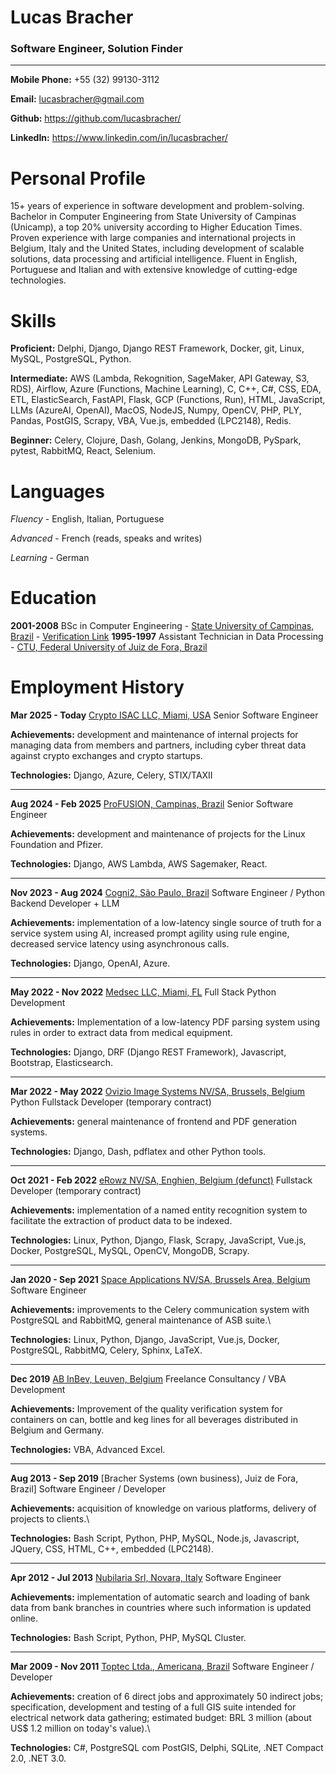 # Lucas Bracher
### Software Engineer, Solution Finder

------------------------------------------------------------------------



**Mobile Phone:** +55 (32) 99130-3112

**Email:** <lucasbracher@gmail.com>

**Github:** <https://github.com/lucasbracher/>

**LinkedIn:** <https://www.linkedin.com/in/lucasbracher/>

Personal Profile
================

15+ years of experience in software development and problem-solving.
Bachelor in Computer Engineering from State University of Campinas
(Unicamp), a top 20% university according to Higher Education Times.
Proven experience with large companies and international projects in
Belgium, Italy and the United States, including development of scalable
solutions, data processing and artificial intelligence. Fluent in
English, Portuguese and Italian and with extensive knowledge of
cutting-edge technologies.

Skills
======


**Proficient:** Delphi, Django, Django REST Framework, Docker, git,
Linux, MySQL, PostgreSQL, Python.


**Intermediate:** AWS (Lambda, Rekognition, SageMaker, API Gateway, S3,
RDS), Airflow, Azure (Functions, Machine Learning), C, C++, C\#, CSS,
EDA, ETL, ElasticSearch, FastAPI, Flask, GCP (Functions, Run), HTML,
JavaScript, LLMs (AzureAI, OpenAI), MacOS, NodeJS, Numpy, OpenCV, PHP,
PLY, Pandas, PostGIS, Scrapy, VBA, Vue.js, embedded (LPC2148), Redis.


**Beginner:** Celery, Clojure, Dash, Golang, Jenkins, MongoDB, PySpark,
pytest, RabbitMQ, React, Selenium.

Languages
=========

*Fluency* - English, Italian, Portuguese

*Advanced* - French (reads, speaks and writes)

*Learning* - German

Education
=========


**2001-2008** BSc in Computer Engineering - [State University of Campinas,
Brazil](https://ic.unicamp.br/en/graduacao/engenharia-da-computacao/) -
[Verification
Link](https://www.sg.unicamp.br/rd/consultar-situacao-de-diplomas/papel?nome=Lucas+Machado+Bracher)
**1995-1997** Assistant Technician in Data Processing - [CTU, Federal
University of Juiz de Fora,
Brazil](https://sig.ifsudestemg.edu.br/sigaa/public/curso/portal.jsf?lc=en_US&id=1259922&nivel=T)


Employment History
==================

**Mar 2025 - Today** [Crypto ISAC LLC, Miami,
USA](https://www.cryptoisac.org/)
Senior Software Engineer


**Achievements:** development and maintenance of internal projects for
managing data from members and partners, including cyber threat data
against crypto exchanges and crypto startups.


**Technologies:** Django, Azure, Celery, STIX/TAXII

------------------------------------------------------------------------

**Aug 2024 - Feb 2025** [ProFUSION, Campinas,
Brazil](https://profusion.mobi/index-en.html)
Senior Software Engineer

**Achievements:** development and maintenance of projects for the Linux
Foundation and Pfizer.


**Technologies:** Django, AWS Lambda, AWS Sagemaker, React.

------------------------------------------------------------------------
**Nov 2023 - Aug 2024** [Cogni2, São Paulo, Brazil](https://cogni2.com/)
Software Engineer / Python Backend Developer + LLM


**Achievements:** implementation of a low-latency single source of truth
for a service system using AI, increased prompt agility using rule
engine, decreased service latency using asynchronous calls.


**Technologies:** Django, OpenAI, Azure.

------------------------------------------------------------------------
**May 2022 - Nov 2022** [Medsec LLC, Miami, FL](https://medsec.com/)
Full Stack Python Development


**Achievements:** Implementation of a low-latency PDF parsing system
using rules in order to extract data from medical equipment.


**Technologies:** Django, DRF (Django REST Framework), Javascript,
Bootstrap, Elasticsearch.

------------------------------------------------------------------------
**Mar 2022 - May 2022** [Ovizio Image Systems NV/SA, Brussels,
Belgium](https://ovizio.com/)
Python Fullstack Developer (temporary contract)


**Achievements:** general maintenance of frontend and PDF generation
systems.


**Technologies:** Django, Dash, pdflatex and other Python tools.

------------------------------------------------------------------------
**Oct 2021 - Feb 2022** [eRowz NV/SA, Enghien, Belgium
(defunct)](https://erowz.com/)
Fullstack Developer (temporary contract)


**Achievements:** implementation of a named entity recognition system to
facilitate the extraction of product data to be indexed.


**Technologies:** Linux, Python, Django, Flask, Scrapy, JavaScript,
Vue.js, Docker, PostgreSQL, MySQL, OpenCV, MongoDB, Scrapy.

------------------------------------------------------------------------
**Jan 2020 - Sep 2021** [Space Applications NV/SA, Brussels Area,
Belgium](https://www.spaceapplications.com/products/automated-service-builder-asb)
Software Engineer


**Achievements:** improvements to the Celery communication system with
PostgreSQL and RabbitMQ, general maintenance of ASB suite.\


**Technologies:** Linux, Python, Django, JavaScript, Vue.js, Docker,
PostgreSQL, RabbitMQ, Celery, Sphinx, LaTeX.

------------------------------------------------------------------------
**Dec 2019** [AB InBev, Leuven, Belgium](https://www.ab-inbev.com/)
Freelance Consultancy / VBA Development


**Achievements:** Improvement of the quality verification system for
containers on can, bottle and keg lines for all beverages distributed in
Belgium and Germany.


**Technologies:** VBA, Advanced Excel.

------------------------------------------------------------------------
**Aug 2013 - Sep 2019** [Bracher Systems (own business), Juiz de Fora,
Brazil]
Software Engineer / Developer


**Achievements:** acquisition of knowledge on various platforms,
delivery of projects to clients.\


**Technologies:** Bash Script, Python, PHP, MySQL, Node.js, Javascript,
JQuery, CSS, HTML, C++, embedded (LPC2148).

------------------------------------------------------------------------
**Apr 2012 - Jul 2013** [Nubilaria Srl, Novara, Italy](https://nubilaria.com/)
Software Engineer


**Achievements:** implementation of automatic search and loading of bank
data from bank branches in countries where such information is updated
online.


**Technologies:** Bash Script, Python, PHP, MySQL Cluster.

------------------------------------------------------------------------
**Mar 2009 - Nov 2011** [Toptec Ltda., Americana, Brazil]()
Software Engineer / Developer


**Achievements:** creation of 6 direct jobs and approximately 50
indirect jobs; specification, development and testing of a full GIS
suite intended for electrical network data gathering; estimated budget:
BRL 3 million (about US\$ 1.2 million on today's value).\


**Technologies:** C\#, PostgreSQL com PostGIS, Delphi, SQLite, .NET
Compact 2.0, .NET 3.0.
